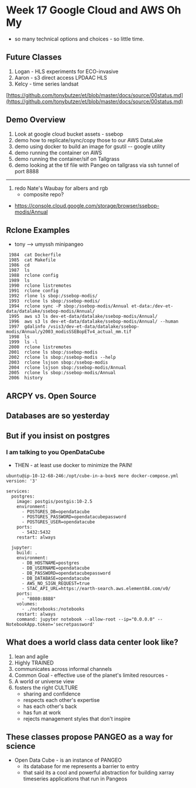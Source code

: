 # Week 17 Google Cloud and AWS Oh My

- so many technical options and choices - so little time.

## Future Classes
1. Logan - HLS experiments for ECO-invasive
2. Aaron - s3 direct access LPDAAC HLS
3. Kelcy - time series landsat


[https://github.com/tonybutzer/et/blob/master/docs/source/00status.md](https://github.com/tonybutzer/et/blob/master/docs/source/00status.md)

## Demo Overview

1. Look at google cloud bucket assets - ssebop
2. demo how to replicate/sync/copy those to our AWS DataLake
3. demo using docker to build an image for gsutil -- google utility
4. demo running the container on AWS
5. demo running the container/sif on Tallgrass
6. demo looking at the tif file with Pangeo on tallgrass via ssh tunnel of port 8888

---
1. redo Nate's Waubay for albers and rgb
    - composite repo?

- https://console.cloud.google.com/storage/browser/ssebop-modis/Annual
## Rclone Examples

- tony --> umyssh minipangeo

```
 1984  cat Dockerfile
 1985  cat Makefile
 1986  cd
 1987  ls
 1988  rclone config
 1989  ls
 1990  rclone listremotes
 1991  rclone config
 1992  rlone ls sbop:/ssebop-modis/
 1993  rclone ls sbop:/ssebop-modis/
 1994  rclone sync -P sbop:/ssebop-modis/Annual et-data:/dev-et-data/datalake/ssebop-modis/Annual/
 1995  aws s3 ls dev-et-data/datalake/ssebop-modis/Annual/
 1996  aws s3 ls dev-et-data/datalake/ssebop-modis/Annual/ --human
 1997  gdalinfo /vsis3/dev-et-data/datalake/ssebop-modis/Annual/y2003_modisSSEBopETv4_actual_mm.tif
 1998  ls
 1999  ls -l
 2000  rclone listremotes
 2001  rclone ls sbop:/ssebop-modis
 2002  rclone ls sbop:/ssebop-modis --help
 2003  rclone lsjson sbop:/ssebop-modis
 2004  rclone lsjson sbop:/ssebop-modis/Annual
 2005  rclone ls sbop:/ssebop-modis/Annual
 2006  history
```

## ARCPY vs. Open Source


## Databases are so yesterday

## But if you insist on postgres
### I am talking to you OpenDataCube

- THEN - at least use docker to minimize the PAIN!

```
ubuntu@ip-10-12-68-246:/opt/cube-in-a-box$ more docker-compose.yml
version: '3'

services:
  postgres:
    image: postgis/postgis:10-2.5
    environment:
      - POSTGRES_DB=opendatacube
      - POSTGRES_PASSWORD=opendatacubepassword
      - POSTGRES_USER=opendatacube
    ports:
      - 5432:5432
    restart: always

  jupyter:
    build: .
    environment:
      - DB_HOSTNAME=postgres
      - DB_USERNAME=opendatacube
      - DB_PASSWORD=opendatacubepassword
      - DB_DATABASE=opendatacube
      - AWS_NO_SIGN_REQUEST=true
      - STAC_API_URL=https://earth-search.aws.element84.com/v0/
    ports:
      - "8080:8888"
    volumes:
      - ./notebooks:/notebooks
    restart: always
    command: jupyter notebook --allow-root --ip="0.0.0.0" --NotebookApp.token='secretpassword'
```

## What does a world class data center look like?

1. lean and agile
2. Highly TRAINED
3. communicates across informal channels
4. Common Goal - effective use of the planet's limited resources - 
5. A world or universe view
6. fosters the right CULTURE
    - sharing and confidence
    - respects each other's expertise
    - has each other's back
    - has fun at work
    - rejects management styles that don't inspire

## These classes propose PANGEO as a way for science
- Open Data Cube - is an instance of PANGEO
    - its database for me represents a barrier to entry
    - that said its a cool and powerful abstraction for building xarray timeseries applications that run in Pangeos
